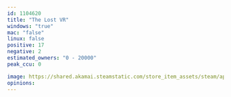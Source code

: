 ```yaml
---
id: 1104620
title: "The Lost VR"
windows: "true"
mac: "false"
linux: false
positive: 17
negative: 2
estimated_owners: "0 - 20000"
peak_ccu: 0

image: https://shared.akamai.steamstatic.com/store_item_assets/steam/apps/1104620/header.jpg?t=1574311500
opinions:
---
```


